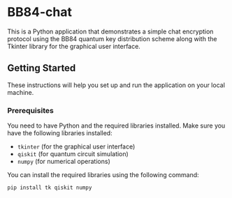 # BB84-chat
This is a Python application that demonstrates a simple chat encryption protocol using the BB84 quantum key distribution scheme along with the Tkinter library for the graphical user interface.

## Getting Started

These instructions will help you set up and run the application on your local machine.

### Prerequisites

You need to have Python and the required libraries installed. Make sure you have the following libraries installed:

- `tkinter` (for the graphical user interface)
- `qiskit` (for quantum circuit simulation)
- `numpy` (for numerical operations)

You can install the required libraries using the following command:

```bash
pip install tk qiskit numpy
